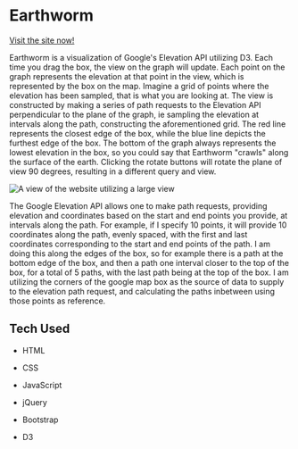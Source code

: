 # Earthworm
[Visit the site now!](https://alexwebbb.github.io/earthworm/)

Earthworm is a visualization of Google's Elevation API utilizing D3. Each time you drag the box, the view on the graph will update. Each point on the graph represents the elevation at that point in the view, which is represented by the box on the map. Imagine a grid of points where the elevation has been sampled, that is what you are looking at. The view is constructed by making a series of path requests to the Elevation API perpendicular to the plane of the graph, ie sampling the elevation at intervals along the path, constructing the aforementioned grid. The red line represents the closest edge of the box, while the blue line depicts the furthest edge of the box. The bottom of the graph always represents the lowest elevation in the box, so you could say that Earthworm "crawls" along the surface of the earth. Clicking the rotate buttons will rotate the plane of view 90 degrees, resulting in a different query and view.

![A view of the website utilizing a large view](http://res.cloudinary.com/execool/image/upload/v1512385296/earthworm/readme-img.png "The Website in Action")

The Google Elevation API allows one to make path requests, providing elevation and coordinates based on the start and end points you provide, at intervals along the path. For example, if I specify 10 points, it will provide 10 coordinates along the path, evenly spaced, with the first and last coordinates corresponding to the start and end points of the path. I am doing this along the edges of the box, so for example there is a path at the bottom edge of the box, and then a path one interval closer to the top of the box, for a total of 5 paths, with the last path being at the top of the box. I am utilizing the corners of the google map box as the source of data to supply to the elevation path request, and calculating the paths inbetween using those points as reference.

## Tech Used

+ HTML

+ CSS

+ JavaScript

+ jQuery

+ Bootstrap

+ D3
